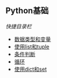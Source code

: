 ## Python基础
*快捷目录栏*
+ [数据类型和变量](Data-Type.md)
+ [使用list和tuple](list-tuple.md)
+ [条件判断](if-else.md)
+ [循环](for-while.md)
+ [使用dict和set]()
